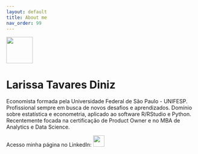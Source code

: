 ```yaml
---
layout: default
title: About me
nav_order: 99
---
```



<img src="https://media-exp3.licdn.com/dms/image/C4E03AQFcztwzQwnWZg/profile-displayphoto-shrink_800_800/0/1610040528547?e=1631750400&v=beta&t=u1nxKiFA4zo-wfxqRN0xHGIt9n7de6klI_s8n5wRaSs" width="70" height="70">

# [](#header-1)Larissa Tavares Diniz

Economista formada pela Universidade Federal de São Paulo - UNIFESP. Profissional sempre em busca de novos desafios e aprendizados. Domínio sobre estatística e econometria, aplicado ao software R/RStudio e Python. Recentemente focada na certificação de Product Owner e no MBA de Analytics e Data Science. 

Acesso minha página no LinkedIn:
[<img src="https://imagens-revista-pro.vivadecora.com.br/uploads/2017/10/como-usar-o-linkedin-para-empresas.png" width="30" height="30">](https://www.linkedin.com/in/larissa-tavares-diniz-8ba62b112/)


